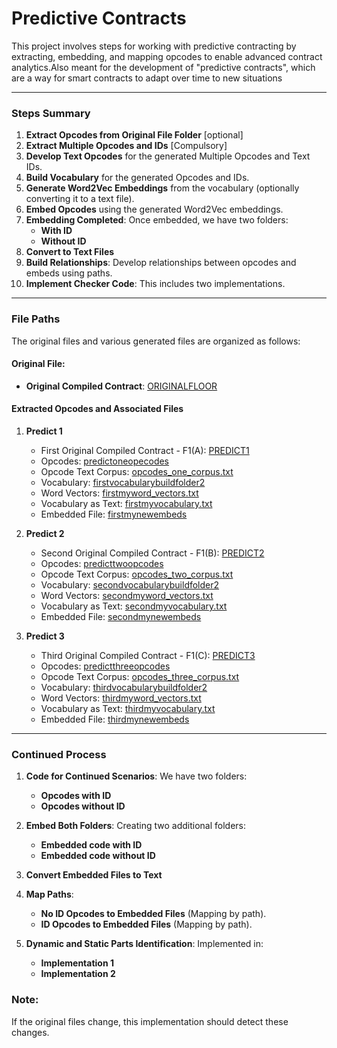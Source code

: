 # Predictive Contracts

This project involves steps for working with predictive contracting by extracting, embedding, and mapping opcodes to enable advanced contract analytics.Also meant for the development of "predictive contracts", which are a way for smart contracts to adapt over time to new situations

---

### Steps Summary

1. **Extract Opcodes from Original File Folder** [optional]
2. **Extract Multiple Opcodes and IDs** [Compulsory]
3. **Develop Text Opcodes** for the generated Multiple Opcodes and Text IDs.
4. **Build Vocabulary** for the generated Opcodes and IDs.
5. **Generate Word2Vec Embeddings** from the vocabulary (optionally converting it to a text file).
6. **Embed Opcodes** using the generated Word2Vec embeddings.
7. **Embedding Completed**: Once embedded, we have two folders:
   - **With ID**
   - **Without ID**
8. **Convert to Text Files**
9. **Build Relationships**: Develop relationships between opcodes and embeds using paths.
10. **Implement Checker Code**: This includes two implementations.

---

### File Paths

The original files and various generated files are organized as follows:

#### Original File:
- **Original Compiled Contract**: [ORIGINALFLOOR](https://drive.google.com/drive/folders/1H7J_6TlkLg5-SjRfUgYX6xN1JQHMDsKS?usp=sharing)

#### Extracted Opcodes and Associated Files

1. **Predict 1**
   - First Original Compiled Contract - F1(A): [PREDICT1](https://drive.google.com/drive/folders/1TbO6kjLQUI24W5abRyS7XZ01ogCUFt90?usp=sharing)
   - Opcodes: [predictoneopecodes](https://drive.google.com/drive/folders/1UGC6yDOLqjYxWyY8gdZzUV4M7R5zCpOW?usp=sharing)
   - Opcode Text Corpus: [opcodes_one_corpus.txt](https://drive.google.com/file/d/1j7tl_kxiaKwVL6QmJnRJZiDrUQrg5Vb-/view?usp=sharing)
   - Vocabulary: [firstvocabularybuildfolder2](https://drive.google.com/drive/folders/1jKpnZz1J6tZpvJtmg2hEONtVSJxrt4_T?usp=sharing)
   - Word Vectors: [firstmyword_vectors.txt](https://drive.google.com/file/d/1jp3poWY5XuEpEYDT_s-g71fLTnSGMfx8/view?usp=sharing)
   - Vocabulary as Text: [firstmyvocabulary.txt](https://drive.google.com/file/d/1jq9dMv6w0xQMQl-5n_9KIu7PUSH3RIXL/view?usp=sharing)
   - Embedded File: [firstmynewembeds](https://drive.google.com/drive/folders/1Ij3CxdE0vOMTnbSQbKOOVXjPEvPzhhG-?usp=sharing)

2. **Predict 2**
   - Second Original Compiled Contract - F1(B): [PREDICT2](https://drive.google.com/drive/folders/1DUaTKtJhVJ0hDIuj2AW8ESCQvJFx1bY-?usp=sharing)
   - Opcodes: [predicttwoopcodes](https://drive.google.com/drive/folders/1EqSuKZFTBQ_9wyG1Mf0lu6gfB9AstEfH?usp=sharing)
   - Opcode Text Corpus: [opcodes_two_corpus.txt](https://drive.google.com/file/d/1j7vJfnQ4LdRWzMdfn__kpJqkycxYIzgH/view?usp=sharing)
   - Vocabulary: [secondvocabularybuildfolder2](https://drive.google.com/drive/folders/1jVApMoFeRKtwD-XxrMVIh-FJZbKzjkhu?usp=sharing)
   - Word Vectors: [secondmyword_vectors.txt](https://drive.google.com/file/d/1jup2-gD4yklLmCcdPE5IuSc7f-Pm8j8y/view?usp=sharing)
   - Vocabulary as Text: [secondmyvocabulary.txt](https://drive.google.com/file/d/1k35ZPBXNgt1Mi6RWfFOPTVuy7fp5oRUy/view?usp=sharing)
   - Embedded File: [secondmynewembeds](https://drive.google.com/drive/folders/177s6e_-Q7Xu6nY3zXJCWXfHt8KnGbd2h?usp=sharing)

3. **Predict 3**
   - Third Original Compiled Contract - F1(C): [PREDICT3](https://drive.google.com/drive/folders/1pR2iuXn2UZ8yq851Hwr7oxLmL_yzW8TN?usp=sharing)
   - Opcodes: [predictthreeopcodes](https://drive.google.com/drive/folders/1YsuCgYeXNty3_ryxgMHeyIoDYW7sfKok?usp=sharing)
   - Opcode Text Corpus: [opcodes_three_corpus.txt](https://drive.google.com/file/d/1j9HbhAc_e_D82uzirMccftegULBw24Q7/view?usp=sharing)
   - Vocabulary: [thirdvocabularybuildfolder2](https://drive.google.com/drive/folders/1jmCIRhZoeJRwmfTgilaPZz-pg9eSz08C?usp=sharing)
   - Word Vectors: [thirdmyword_vectors.txt](https://drive.google.com/file/d/1k78oieMCPOwZ_NtJ6Ay3BScgZJixxmgG/view?usp=sharing)
   - Vocabulary as Text: [thirdmyvocabulary.txt](https://drive.google.com/file/d/1k7Ta2cHfwi9ql1A4ZDIoUx681M0CwHI-/view?usp=sharing)
   - Embedded File: [thirdmynewembeds](https://drive.google.com/drive/folders/1FMQsl3bOFyxR8qsv6xnJ4LKLcwo9rRie?usp=sharing)

---

### Continued Process

1. **Code for Continued Scenarios**: We have two folders:
   - **Opcodes with ID**
   - **Opcodes without ID**

2. **Embed Both Folders**: Creating two additional folders:
   - **Embedded code with ID**
   - **Embedded code without ID**

3. **Convert Embedded Files to Text**

4. **Map Paths**:
   - **No ID Opcodes to Embedded Files** (Mapping by path).
   - **ID Opcodes to Embedded Files** (Mapping by path).

5. **Dynamic and Static Parts Identification**: Implemented in:
   - **Implementation 1**
   - **Implementation 2**

### Note:
If the original files change, this implementation should detect these changes.
